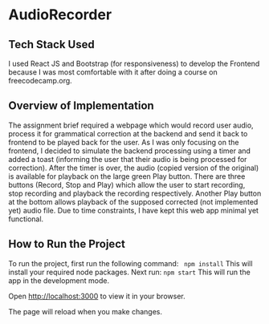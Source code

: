 
# AudioRecorder

## Tech Stack Used
I used React JS and Bootstrap (for responsiveness) to develop the Frontend because I was most comfortable with it after doing a course on freecodecamp.org.

## Overview of Implementation
The assignment brief required a webpage which would record user audio, process it for grammatical correction at the backend and send it back to frontend to be played back for the user. As I was only focusing on the frontend, I decided to simulate the backend processing using a timer and added a toast (informing the user that their audio is being processed for correction). After the timer is over, the audio (copied version of the original) is available for playback on the large green Play button.
There are three buttons (Record, Stop and Play) which allow the user to start recording, stop recording and playback the recording respectively. Another Play button at the bottom allows playback of the supposed corrected (not implemented yet) audio file.
Due to time constraints, I have kept this web app minimal yet functional.

## How to Run the Project
To run the project, first run the following command:
` npm install`
This will install your required node packages.
Next run:
`npm start`
This will run the app in the development mode.

Open [http://localhost:3000](http://localhost:3000) to view it in your browser.

The page will reload when you make changes.